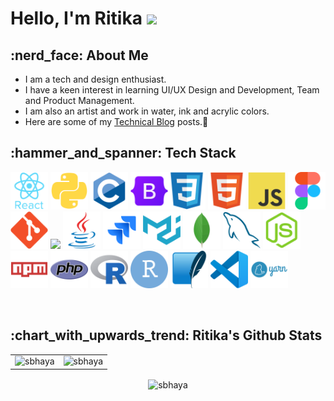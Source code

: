 <h1>Hello, I'm Ritika <img src="https://raw.githubusercontent.com/MartinHeinz/MartinHeinz/master/wave.gif" width="30px"> </h1>

<h2>:nerd_face: About Me</h2>

- I am a tech and design enthusiast.
- I have a keen interest in learning UI/UX Design and Development, Team and Product Management.
- I am also an artist and work in water, ink and acrylic colors.
- Here are some of my [Technical Blog](https://medium.com/@sabhya12.saini) posts.:scroll:

<h2>:hammer_and_spanner: Tech Stack</h2>

<img src="https://github.com/devicons/devicon/blob/master/icons/react/react-original-wordmark.svg" width=60> <img src="https://github.com/devicons/devicon/blob/master/icons/python/python-plain.svg" width=60> <img src="https://github.com/devicons/devicon/blob/master/icons/c/c-original.svg" width=60> <img src="https://github.com/devicons/devicon/blob/master/icons/bootstrap/bootstrap-original.svg" width=60><img src="https://github.com/devicons/devicon/blob/master/icons/css3/css3-original.svg" width=60> <img src="https://github.com/devicons/devicon/blob/master/icons/html5/html5-original.svg" width=60> <img src="https://github.com/devicons/devicon/blob/master/icons/javascript/javascript-original.svg" width=60>  <img src="https://github.com/devicons/devicon/blob/master/icons/figma/figma-original.svg" width=60> <img src="https://github.com/devicons/devicon/blob/master/icons/git/git-original.svg" width=60> <img src="https://cdn-icons-png.flaticon.com/128/270/270798.png" width=60> <img src="https://github.com/devicons/devicon/blob/master/icons/java/java-original.svg" width=60> <img src="https://github.com/devicons/devicon/blob/master/icons/jira/jira-original.svg" width=60>  <img src="https://github.com/devicons/devicon/blob/master/icons/materialui/materialui-plain.svg" width=60> <img src="https://github.com/devicons/devicon/blob/master/icons/mongodb/mongodb-original.svg" width=60> <img src="https://github.com/devicons/devicon/blob/master/icons/mysql/mysql-original.svg" width=60> <img src="https://github.com/devicons/devicon/blob/master/icons/nodejs/nodejs-original.svg" width=60> <img src="https://github.com/devicons/devicon/blob/master/icons/npm/npm-original-wordmark.svg" width=60> <img src="https://github.com/devicons/devicon/blob/master/icons/php/php-original.svg" width=60> <img src="https://github.com/devicons/devicon/blob/master/icons/r/r-original.svg" width=60> <img src="https://github.com/devicons/devicon/blob/master/icons/rstudio/rstudio-original.svg" width=60> <img src="https://github.com/devicons/devicon/blob/master/icons/sqlite/sqlite-original.svg" width=60> <img src="https://github.com/devicons/devicon/blob/master/icons/vscode/vscode-original.svg" width=60> <img src="https://github.com/devicons/devicon/blob/master/icons/yarn/yarn-original-wordmark.svg" width=60>

<img src="https://komarev.com/ghpvc/?username=Ritika&style=flat-square&color=blue" alt=""/>



<h2>:chart_with_upwards_trend: Ritika's Github Stats</h2>
<table>
  <tr>
    <td><img src="https://github-readme-stats.vercel.app/api?username=sbhaya&show_icons=true&hide=&count_private=true&theme=dark&locale=en" alt="sbhaya" /></td>
    <td><img src="https://github-readme-stats.vercel.app/api/top-langs?username=sbhaya&show_icons=true&theme=dark&locale=en&layout=compact" alt="sbhaya" /></td>
  </tr>
</table>
<div align="center">
<p><img align="center" src="https://github-readme-streak-stats.herokuapp.com/?user=sbhaya&theme=dark" alt="sbhaya" /></p>
  </div>
